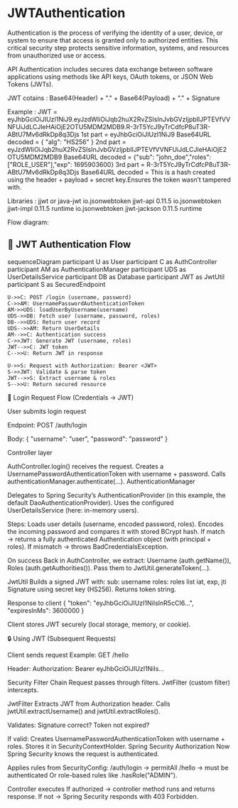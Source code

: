 # JWTAuthentication

Authentication is the process of verifying the identity of a user, device, or system to ensure that access is granted only to authorized entities. This critical security step protects sensitive information, systems, and resources from unauthorized use or access.

API Authentication includes secures data exchange between software applications using methods like API keys, OAuth tokens, or JSON Web Tokens (JWTs).

JWT cotains : Base64(Header) + "." + Base64(Payload) + "." + Signature

Example :
JWT = eyJhbGciOiJIUzI1NiJ9.eyJzdWIiOiJqb2huX2RvZSIsInJvbGVzIjpbIlJPTEVfVVNFUiJdLCJleHAiOjE2OTU5MDM2MDB9.R-3rT5YcJ9yTrCdfcP8uT3R-ABtU7Mv6dRkDp8q3Djs
1st part = eyJhbGciOiJIUzI1NiJ9
    Base64URL decoded = { "alg": "HS256" }
2nd part = eyJzdWIiOiJqb2huX2RvZSIsInJvbGVzIjpbIlJPTEVfVVNFUiJdLCJleHAiOjE2OTU5MDM2MDB9
    Base64URL decoded = {"sub": "john_doe","roles": ["ROLE_USER"],"exp": 1695903600}
3rd part = R-3rT5YcJ9yTrCdfcP8uT3R-ABtU7Mv6dRkDp8q3Djs
    Base64URL decoded = This is a hash created using the header + payload + secret key.Ensures the token wasn’t tampered with.

    
Libraries : jjwt or java-jwt
    <dependency>
        <groupId>io.jsonwebtoken</groupId>
        <artifactId>jjwt-api</artifactId>
        <version>0.11.5</version>
    </dependency>
    <dependency>
        <groupId>io.jsonwebtoken</groupId>
        <artifactId>jjwt-impl</artifactId>
        <version>0.11.5</version>
        <scope>runtime</scope>
    </dependency>
    <dependency>
        <groupId>io.jsonwebtoken</groupId>
        <artifactId>jjwt-jackson</artifactId>
        <version>0.11.5</version>
        <scope>runtime</scope>
    </dependency>


Flow diagram:

## 🔐 JWT Authentication Flow

sequenceDiagram
    participant U as User
    participant C as AuthController
    participant AM as AuthenticationManager
    participant UDS as UserDetailsService
    participant DB as Database
    participant JWT as JwtUtil
    participant S as SecuredEndpoint

    U->>C: POST /login (username, password)
    C->>AM: UsernamePasswordAuthenticationToken
    AM->>UDS: loadUserByUsername(username)
    UDS->>DB: Fetch user (username, password, roles)
    DB-->>UDS: Return user record
    UDS-->>AM: Return UserDetails
    AM-->>C: Authentication success
    C->>JWT: Generate JWT (username, roles)
    JWT-->>C: JWT token
    C-->>U: Return JWT in response

    U->>S: Request with Authorization: Bearer <JWT>
    S->>JWT: Validate & parse token
    JWT-->>S: Extract username & roles
    S-->>U: Return secured resource




🔑 Login Request Flow (Credentials → JWT)

User submits login request

Endpoint: POST /auth/login

Body:
{
  "username": "user",
  "password": "password"
}


Controller layer

AuthController.login() receives the request.
Creates a UsernamePasswordAuthenticationToken with username + password.
Calls authenticationManager.authenticate(...).
AuthenticationManager

Delegates to Spring Security’s AuthenticationProvider (in this example, the default DaoAuthenticationProvider).
Uses the configured UserDetailsService (here: in-memory users).

Steps:
Loads user details (username, encoded password, roles).
Encodes the incoming password and compares it with stored BCrypt hash.
If match → returns a fully authenticated Authentication object (with principal + roles).
If mismatch → throws BadCredentialsException.

On success
Back in AuthController, we extract:
Username (auth.getName()),
Roles (auth.getAuthorities()).
Pass them to JwtUtil.generateToken(...).

JwtUtil
Builds a signed JWT with:
sub: username
roles: roles list
iat, exp, jti
Signature using secret key (HS256).
Returns token string.

Response to client
{
  "token": "eyJhbGciOiJIUzI1NiIsInR5cCI6...",
  "expiresInMs": 3600000
}


Client stores JWT securely (local storage, memory, or cookie).




🔒 Using JWT (Subsequent Requests)

Client sends request
Example: GET /hello

Header:
Authorization: Bearer eyJhbGciOiJIUzI1NiIs...

Security Filter Chain
Request passes through filters.
JwtFilter (custom filter) intercepts.

JwtFilter
Extracts JWT from Authorization header.
Calls jwtUtil.extractUsername() and jwtUtil.extractRoles().

Validates:
Signature correct?
Token not expired?

If valid:
Creates UsernamePasswordAuthenticationToken with username + roles.
Stores it in SecurityContextHolder.
Spring Security Authorization
Now Spring Security knows the request is authenticated.

Applies rules from SecurityConfig:
/auth/login → permitAll
/hello → must be authenticated
Or role-based rules like .hasRole("ADMIN").

Controller executes
If authorized → controller method runs and returns response.
If not → Spring Security responds with 403 Forbidden.
